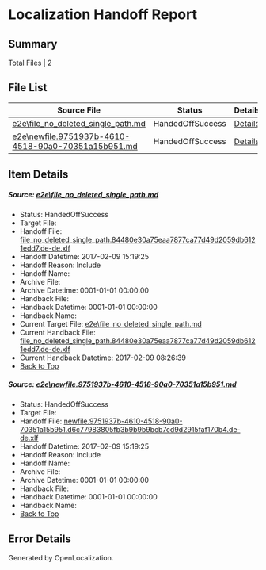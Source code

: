# <a name='report-top'></a> Localization Handoff Report

## Summary
 Total Files | 2

## File List
 Source File | Status | Details 
 ----------- | ------ | ------- 
 [e2e\file_no_deleted_single_path.md](https://github.com/OpenLocalizationTestOrg/ol-test0/blob/280c6a70d2ff90320fcc0ef0c3e0ea933b12b84e/e2e/file_no_deleted_single_path.md) | HandedOffSuccess | [Details](#3727631129a18248261cac8e796412027d552b933)
 [e2e\newfile.9751937b-4610-4518-90a0-70351a15b951.md](https://github.com/OpenLocalizationTestOrg/ol-test0/blob/280c6a70d2ff90320fcc0ef0c3e0ea933b12b84e/e2e/newfile.9751937b-4610-4518-90a0-70351a15b951.md) | HandedOffSuccess | [Details](#8fd8e24ff351409a7f7bdeb8264f9e20b78d2bfe5)

## Item Details
##### <a name='3727631129a18248261cac8e796412027d552b933'></a> Source: [e2e\file_no_deleted_single_path.md](https://github.com/OpenLocalizationTestOrg/ol-test0/blob/280c6a70d2ff90320fcc0ef0c3e0ea933b12b84e/e2e/file_no_deleted_single_path.md)
* Status: HandedOffSuccess
* Target File: 
* Handoff File: [file_no_deleted_single_path.84480e30a75eaa7877ca77d49d2059db6121edd7.de-de.xlf](https://github.com/OpenLocalizationTestOrg/ol-test0-handoff/blob/9628e135104dd3f7dec21201764f3a95342112ef/ol-handoff/OpenLocalizationTestOrg/ol-test0-dede/shujia/mt/file_no_deleted_single_path.84480e30a75eaa7877ca77d49d2059db6121edd7.de-de.xlf)
* Handoff Datetime: 2017-02-09 15:19:25
* Handoff Reason: Include
* Handoff Name: 
* Archive File: 
* Archive Datetime: 0001-01-01 00:00:00
* Handback File: 
* Handback Datetime: 0001-01-01 00:00:00
* Handback Name: 
* Current Target File: [e2e\file_no_deleted_single_path.md](https://github.com/OpenLocalizationTestOrg/ol-test0-dede/blob/65f047e0873de6d203d136651f6bfbca9bf5b0f2/e2e/file_no_deleted_single_path.md)
* Current Handback File: [file_no_deleted_single_path.84480e30a75eaa7877ca77d49d2059db6121edd7.de-de.xlf](https://github.com/OpenLocalizationTestOrg/ol-test0-handback/blob/e805cc249eabab26cdebdb73b17ca97ab50e9004/ol-handback/OpenLocalizationTestOrg/ol-test0-dede/shujia/mt/file_no_deleted_single_path.84480e30a75eaa7877ca77d49d2059db6121edd7.de-de.xlf)
* Current Handback Datetime: 2017-02-09 08:26:39
* [Back to Top](#report-top)

##### <a name='8fd8e24ff351409a7f7bdeb8264f9e20b78d2bfe5'></a> Source: [e2e\newfile.9751937b-4610-4518-90a0-70351a15b951.md](https://github.com/OpenLocalizationTestOrg/ol-test0/blob/280c6a70d2ff90320fcc0ef0c3e0ea933b12b84e/e2e/newfile.9751937b-4610-4518-90a0-70351a15b951.md)
* Status: HandedOffSuccess
* Target File: 
* Handoff File: [newfile.9751937b-4610-4518-90a0-70351a15b951.d6c77983805fb3b9b9b9bcb7cd9d2915faf170b4.de-de.xlf](https://github.com/OpenLocalizationTestOrg/ol-test0-handoff/blob/9628e135104dd3f7dec21201764f3a95342112ef/ol-handoff/OpenLocalizationTestOrg/ol-test0-dede/shujia/mt/newfile.9751937b-4610-4518-90a0-70351a15b951.d6c77983805fb3b9b9b9bcb7cd9d2915faf170b4.de-de.xlf)
* Handoff Datetime: 2017-02-09 15:19:25
* Handoff Reason: Include
* Handoff Name: 
* Archive File: 
* Archive Datetime: 0001-01-01 00:00:00
* Handback File: 
* Handback Datetime: 0001-01-01 00:00:00
* Handback Name: 
* [Back to Top](#report-top)


## Error Details

Generated by OpenLocalization.
